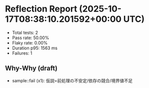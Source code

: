 # Reflection Report (2025-10-17T08:38:10.201592+00:00 UTC)

- Total tests: 2
- Pass rate: 50.00%
- Flaky rate: 0.00%
- Duration p95: 1563 ms
- Failures: 1

## Why-Why (draft)
- sample::fail (x1): 仮説=前処理の不安定/依存の競合/境界値不足
